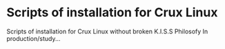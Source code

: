 # Scripts of installation for Crux Linux
Scripts of installation for Crux Linux without broken K.I.S.S Philosofy
In production/study...
